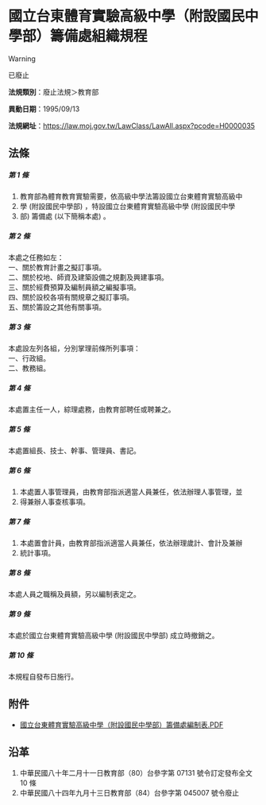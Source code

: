 # 國立台東體育實驗高級中學（附設國民中學部）籌備處組織規程
> [!WARNING]
> 已廢止

**法規類別**：廢止法規＞教育部

**異動日期**：1995/09/13  

**法規網址**：https://law.moj.gov.tw/LawClass/LawAll.aspx?pcode=H0000035



## 法條
##### 第 1 條
1. 教育部為體育教育實驗需要，依高級中學法籌設國立台東體育實驗高級中
1. 學 (附設國民中學部) ，特設國立台東體育實驗高級中學 (附設國民中學
1. 部) 籌備處 (以下簡稱本處) 。

##### 第 2 條
本處之任務如左：  
一、關於教育計畫之擬訂事項。  
二、關於校地、師資及建築設備之規劃及興建事項。  
三、關於經費預算及編制員額之編擬事項。  
四、關於設校各項有關規章之擬訂事項。  
五、關於籌設之其他有關事項。

##### 第 3 條
本處設左列各組，分別掌理前條所列事項：  
一、行政組。  
二、教務組。

##### 第 4 條
本處置主任一人，綜理處務，由教育部聘任或聘兼之。

##### 第 5 條
本處置組長、技士、幹事、管理員、書記。

##### 第 6 條
1. 本處置人事管理員，由教育部指派適當人員兼任，依法辦理人事管理，並
1. 得兼辦人事查核事項。

##### 第 7 條
1. 本處置會計員，由教育部指派適當人員兼任，依法辦理歲計、會計及兼辦
1. 統計事項。

##### 第 8 條
本處人員之職稱及員額，另以編制表定之。

##### 第 9 條
本處於國立台東體育實驗高級中學 (附設國民中學部) 成立時撤銷之。

##### 第 10 條
本規程自發布日施行。
## 附件
* [國立台東體育實驗高級中學（附設國民中學部）籌備處編制表.PDF](https://law.moj.gov.tw/LawClass/LawGetFile.ashx?FileId=0000126613)
## 沿革
1. 中華民國八十年二月十一日教育部（80）台參字第 07131  號令訂定發布全文 10 條
1. 中華民國八十四年九月十三日教育部（84）台參字第 045007 號令廢止
